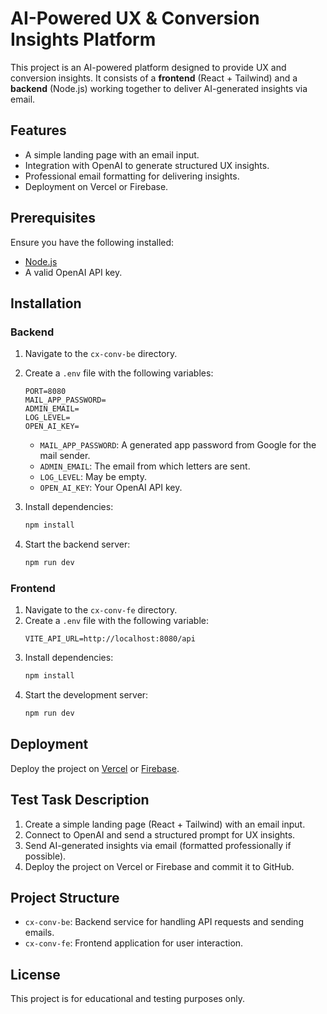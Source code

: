 # AI-Powered UX & Conversion Insights Platform

This project is an AI-powered platform designed to provide UX and conversion insights. It consists of a **frontend** (React + Tailwind) and a **backend** (Node.js) working together to deliver AI-generated insights via email.

## Features

- A simple landing page with an email input.
- Integration with OpenAI to generate structured UX insights.
- Professional email formatting for delivering insights.
- Deployment on Vercel or Firebase.

## Prerequisites

Ensure you have the following installed:

- [Node.js](https://nodejs.org/)
- A valid OpenAI API key.

## Installation

### Backend

1. Navigate to the `cx-conv-be` directory.
2. Create a `.env` file with the following variables:

   ```env
   PORT=8080
   MAIL_APP_PASSWORD=
   ADMIN_EMAIL=
   LOG_LEVEL=
   OPEN_AI_KEY=
   ```

   - `MAIL_APP_PASSWORD`: A generated app password from Google for the mail sender.
   - `ADMIN_EMAIL`: The email from which letters are sent.
   - `LOG_LEVEL`: May be empty.
   - `OPEN_AI_KEY`: Your OpenAI API key.

3. Install dependencies:
   ```sh
   npm install
   ```
4. Start the backend server:
   ```sh
   npm run dev
   ```

### Frontend

1. Navigate to the `cx-conv-fe` directory.
2. Create a `.env` file with the following variable:
   ```env
   VITE_API_URL=http://localhost:8080/api
   ```
3. Install dependencies:
   ```sh
   npm install
   ```
4. Start the development server:
   ```sh
   npm run dev
   ```

## Deployment

Deploy the project on [Vercel](https://vercel.com/) or [Firebase](https://firebase.google.com/).

## Test Task Description

1. Create a simple landing page (React + Tailwind) with an email input.
2. Connect to OpenAI and send a structured prompt for UX insights.
3. Send AI-generated insights via email (formatted professionally if possible).
4. Deploy the project on Vercel or Firebase and commit it to GitHub.

## Project Structure

- `cx-conv-be`: Backend service for handling API requests and sending emails.
- `cx-conv-fe`: Frontend application for user interaction.

## License

This project is for educational and testing purposes only.
